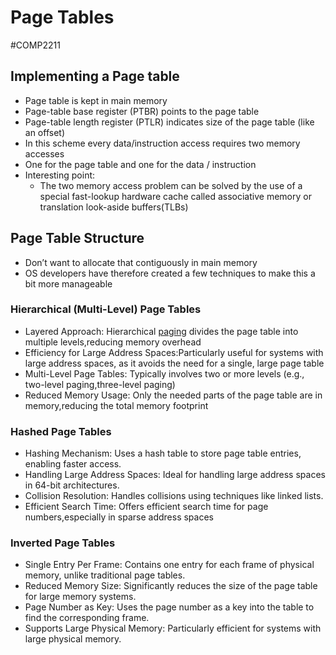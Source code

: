 # Page Tables
#COMP2211 
## Implementing a Page table
- Page table is kept in main memory
- Page-table base register (PTBR) points to the page table
- Page-table length register (PTLR) indicates size of the page table (like an offset)
- In this scheme every data/instruction access requires two memory accesses
- One for the page table and one for the data / instruction
- Interesting point:
	- The two memory access problem can be solved by the use of a special fast-lookup hardware cache called associative memory or translation look-aside buffers(TLBs)
## Page Table Structure
- Don’t want to allocate that contiguously in main memory
- OS developers have therefore created a few techniques to make this a bit more manageable
### Hierarchical (Multi-Level) Page Tables
- Layered Approach: Hierarchical [paging](Paging.md) divides the page table into multiple levels,reducing memory overhead
- Efficiency for Large Address Spaces:Particularly useful for systems with large address spaces, as it avoids the need for a single, large page table
- Multi-Level Page Tables: Typically involves two or more levels (e.g., two-level paging,three-level paging)
- Reduced Memory Usage: Only the needed parts of the page table are in memory,reducing the total memory footprint
### Hashed Page Tables
- Hashing Mechanism: Uses a hash table to store page table entries, enabling faster access.
- Handling Large Address Spaces: Ideal for handling large address spaces in 64-bit architectures.
- Collision Resolution: Handles collisions using techniques like linked lists.
- Efficient Search Time: Offers efficient search time for page numbers,especially in sparse address spaces
### Inverted Page Tables
- Single Entry Per Frame: Contains one entry for each frame of physical memory, unlike traditional page tables.
- Reduced Memory Size: Significantly reduces the size of the page table for large memory systems.
- Page Number as Key: Uses the page number as a key into the table to find the corresponding frame.
- Supports Large Physical Memory: Particularly efficient for systems with large physical memory.